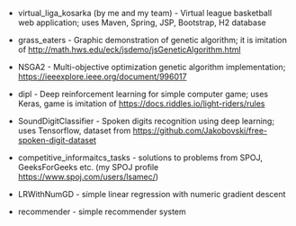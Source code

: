- virtual_liga_kosarka (by me and my team) - Virtual league basketball web application; uses Maven, Spring, JSP, Bootstrap, H2 database

- grass_eaters - Graphic demonstration of genetic algorithm; it is imitation of http://math.hws.edu/eck/jsdemo/jsGeneticAlgorithm.html

- NSGA2 - Multi-objective optimization genetic algorithm implementation; https://ieeexplore.ieee.org/document/996017

- dipl - Deep reinforcement learning for simple computer game; uses Keras, game is imitation of https://docs.riddles.io/light-riders/rules

- SoundDigitClassifier - Spoken digits recognition using deep learning; uses Tensorflow, dataset from https://github.com/Jakobovski/free-spoken-digit-dataset

- competitive_informaitcs_tasks - solutions to problems from SPOJ, GeeksForGeeks etc. 
								(my SPOJ profile https://www.spoj.com/users/lsamec/)

- LRWithNumGD - simple linear regression with numeric gradient descent

- recommender - simple recommender system





	


